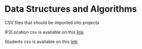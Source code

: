 # Data Structures and Algorithms


CSV files that should be imported into projects

IP2Location csv is avaliable on this [link](https://drive.google.com/file/d/13nxEb4JwLauwwV-3-oawCp4JIpgFy_0h/view)

Students csv is avaliable on this [link](https://drive.google.com/file/d/13-wkPRuknQ3efWQT0PLqZkVqRQ6Wxjfx/view)


